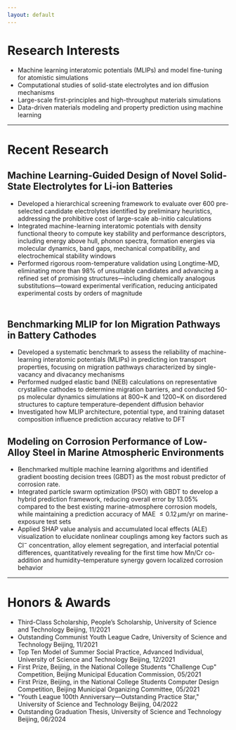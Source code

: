 ```yaml
---
layout: default
---
```


# Research Interests

- Machine learning interatomic potentials (MLIPs) and model fine-tuning for atomistic simulations
- Computational studies of solid-state electrolytes and ion diffusion mechanisms
- Large-scale first-principles and high-throughput materials simulations
- Data-driven materials modeling and property prediction using machine learning

---

# Recent Research

## Machine Learning-Guided Design of Novel Solid-State Electrolytes for Li-ion Batteries

- Developed a hierarchical screening framework to evaluate over 600 pre-selected candidate electrolytes identified by preliminary heuristics, addressing the prohibitive cost of large-scale ab-initio calculations
- Integrated machine-learning interatomic potentials with density functional theory to compute key stability and performance descriptors, including energy above hull, phonon spectra, formation energies via molecular dynamics, band gaps, mechanical compatibility, and electrochemical stability windows
- Performed rigorous room-temperature validation using Longtime-MD, eliminating more than 98\% of unsuitable candidates and advancing a refined set of promising structures—including chemically analogous substitutions—toward experimental verification, reducing anticipated experimental costs by orders of magnitude

<div class="carousel-container">
	<div class="carousel">
        <img src="/assets/img/paper/ScreeningProcess.png" class="carousel-img" style="display:none; height:200px; object-fit:contain;">
		<img src="/assets/img/paper/Li3YCl6_1ns_compare.png" class="carousel-img" style="display:none; height:150px; object-fit:contain;">
        <img src="/assets/img/paper/58CaCompare.png" class="carousel-img" style="display:none; height:300px; object-fit:contain;">
		<button class="carousel-arrow left">&#8592;</button>
		<button class="carousel-arrow right">&#8594;</button>
	</div>
</div>
<style>
.carousel-container { max-width: 480px; margin: 1.5em auto; position: relative; }
.carousel { position: relative; overflow: hidden; }
.carousel-img { width: 100%; height: auto; border-radius: 8px; box-shadow: 0 2px 8px #0001; }
.carousel-arrow { position: absolute; top: 50%; transform: translateY(-50%); background: #fff8; border: none; font-size: 2em; cursor: pointer; z-index: 2; padding: 0 0.3em; border-radius: 50%; }
.carousel-arrow.left { left: 8px; }
.carousel-arrow.right { right: 8px; }
.carousel-arrow:hover { background: #fff; }
</style>
<script>
(function() {
	var imgs = document.querySelectorAll('.carousel-img');
	var left = document.querySelector('.carousel-arrow.left');
	var right = document.querySelector('.carousel-arrow.right');
	var idx = 0;
	var timer = null;
	function show(i) {
		imgs.forEach(function(img, j) { img.style.display = (i === j) ? 'block' : 'none'; });
		idx = i;
	}
	function next() { show((idx + 1) % imgs.length); }
	function prev() { show((idx - 1 + imgs.length) % imgs.length); }
	left.onclick = function() { prev(); reset(); };
	right.onclick = function() { next(); reset(); };
	function reset() {
		clearInterval(timer);
		timer = setInterval(next, 3000);
	}
	timer = setInterval(next, 3000);
	show(0);
})();
</script>

## Benchmarking MLIP for Ion Migration Pathways in Battery Cathodes

- Developed a systematic benchmark to assess the reliability of machine-learning interatomic potentials (MLIPs) in predicting ion transport properties, focusing on migration pathways characterized by single-vacancy and divacancy mechanisms
- Performed nudged elastic band (NEB) calculations on representative crystalline cathodes to determine migration barriers, and conducted 50-ps molecular dynamics simulations at 800~K and 1200~K on disordered structures to capture temperature-dependent diffusion behavior
- Investigated how MLIP architecture, potential type, and training dataset composition influence prediction accuracy relative to DFT

## Modeling on Corrosion Performance of Low-Alloy Steel in Marine Atmospheric Environments

- Benchmarked multiple machine learning algorithms and identified gradient boosting decision trees (GBDT) as the most robust predictor of corrosion rate.
- Integrated particle swarm optimization (PSO) with GBDT to develop a hybrid prediction framework, reducing overall error by 13.05\% compared to the best existing marine-atmosphere corrosion models, while maintaining a prediction accuracy of MAE $\leq 0.12\,\mu$m/yr on marine-exposure test sets
- Applied SHAP value analysis and accumulated local effects (ALE) visualization to elucidate nonlinear couplings among key factors such as Cl$^-$ concentration, alloy element segregation, and interfacial potential differences, quantitatively revealing for the first time how Mn/Cr co-addition and humidity–temperature synergy govern localized corrosion behavior

---

# Honors & Awards

- Third-Class Scholarship, People’s Scholarship, University of Science and Technology Beijing, 11/2021
- Outstanding Communist Youth League Cadre, University of Science and Technology Beijing, 11/2021
- Top Ten Model of Summer Social Practice, Advanced Individual, University of Science and Technology Beijing, 12/2021
- First Prize, Beijing, in the National College Students "Challenge Cup" Competition, Beijing Municipal Education Commission, 05/2021
- First Prize, Beijing, in the National College Students Computer Design Competition, Beijing Municipal Organizing Committee, 05/2021
- "Youth League 100th Anniversary—Outstanding Practice Star," University of Science and Technology Beijing, 04/2022
- Outstanding Graduation Thesis, University of Science and Technology Beijing, 06/2024
